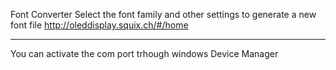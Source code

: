 
Font Converter
Select the font family and other settings to generate a new font file
http://oleddisplay.squix.ch/#/home


***********

You can activate the com port trhough   windows Device Manager 

